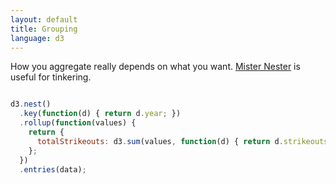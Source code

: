 ```yaml
---
layout: default
title: Grouping
language: d3
---
```

How you aggregate really depends on what you want. [Mister Nester](http://bl.ocks.org/shancarter/raw/4748131/) is useful for tinkering.

```javascript

d3.nest()
  .key(function(d) { return d.year; })
  .rollup(function(values) {
    return {
      totalStrikeouts: d3.sum(values, function(d) { return d.strikeouts })
    };
  })
  .entries(data);
```
